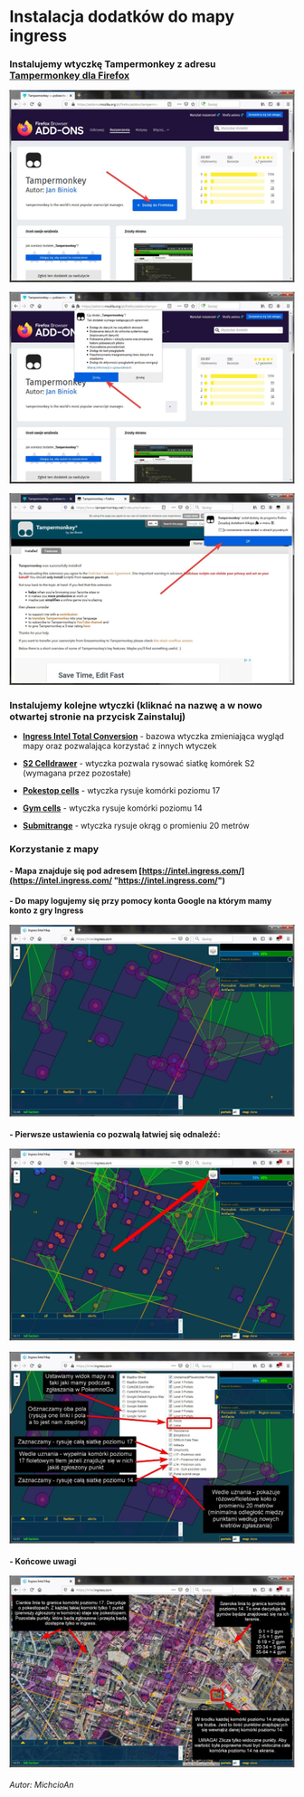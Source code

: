 # Instalacja dodatków do mapy ingress

### Instalujemy wtyczkę Tampermonkey z adresu <br/> [Tampermonkey dla Firefox](https://addons.mozilla.org/pl/firefox/addon/tampermonkey "Tampermonkey dla Firefox")

[![etap_01](https://raw.githubusercontent.com/Michcio84/IITC/master/grafika/firefox_01.jpg "etap_01")](https://raw.githubusercontent.com/Michcio84/IITC/master/grafika/firefox_01.jpg "etap_01")

[![etap_02](https://raw.githubusercontent.com/Michcio84/IITC/master/grafika/firefox_02.jpg "etap_02")](https://raw.githubusercontent.com/Michcio84/IITC/master/grafika/firefox_02.jpg "etap_02")

[![etap_03](https://raw.githubusercontent.com/Michcio84/IITC/master/grafika/firefox_03.jpg "etap_03")](https://raw.githubusercontent.com/Michcio84/IITC/master/grafika/firefox_03.jpg "etap_03")

### Instalujemy kolejne wtyczki (kliknać na nazwę a w nowo otwartej stronie na przycisk Zainstaluj)

- [**Ingress Intel Total Conversion**](https://github.com/Michcio84/IITC/raw/master/ingress-intel-total-conversion.user.js "Ingress Intel Total Conversion") - bazowa wtyczka zmieniająca wygląd mapy oraz pozwalająca korzystać z innych wtyczek 

- [**S2 Celldrawer**](https://github.com/Michcio84/IITC/raw/master/s2celldrawer.user.js "**Draw s2 cells**") - wtyczka pozwala rysować siatkę komórek S2 (wymagana przez pozostałe)

- [**Pokestop cells**](https://github.com/Michcio84/IITC/raw/master/occupied17cells.user.js "**Pokestop cells**") - wtyczka rysuje komórki poziomu 17

- [**Gym cells**](https://github.com/Michcio84/IITC/raw/master/gympossible.user.js "**Gym cells**") - wtyczka rysuje komórki poziomu 14

- [**Submitrange**](https://github.com/Michcio84/IITC/raw/master/submitrange.user.js "**Submitrange**") - wtyczka rysuje okrąg o promieniu 20 metrów

### Korzystanie z mapy

#### - Mapa znajduje się pod adresem [https://intel.ingress.com/](https://intel.ingress.com/ "https://intel.ingress.com/")
#### - Do mapy logujemy się przy pomocy konta Google na którym mamy konto z gry Ingress <br/><br/>  [![etap_04](https://raw.githubusercontent.com/Michcio84/IITC/master/grafika/firefox_04.jpg "etap_04")](https://raw.githubusercontent.com/Michcio84/IITC/master/grafika/firefox_04.jpg "etap_04")
#### - Pierwsze ustawienia co pozwalą łatwiej się odnaleźć: <br/><br/>  [![etap_05](https://raw.githubusercontent.com/Michcio84/IITC/master/grafika/firefox_05.jpg "etap_05")](https://raw.githubusercontent.com/Michcio84/IITC/master/grafika/firefox_05.jpg "etap_05") <br/><br/> [![etap_06](https://raw.githubusercontent.com/Michcio84/IITC/master/grafika/firefox_06.jpg "etap_06")](https://raw.githubusercontent.com/Michcio84/IITC/master/grafika/firefox_06.jpg "etap_06")
#### - Końcowe uwagi <br/><br/> [![etap_07](https://raw.githubusercontent.com/Michcio84/IITC/master/grafika/firefox_07.jpg "etap_07")](https://raw.githubusercontent.com/Michcio84/IITC/master/grafika/firefox_07.jpg "etap_07")

###### Autor: MichcioAn
